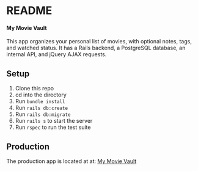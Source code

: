 # README

#### My Movie Vault

  This app organizes your personal list of movies, with optional notes, tags, and watched status. It has a Rails backend, a PostgreSQL database, an internal API, and jQuery AJAX requests.

##  Setup

1. Clone this repo
2. cd into the directory
3. Run `bundle install`
4. Run `rails db:create`
5. Run `rails db:migrate`
6. Run `rails s` to start the  server
7. Run `rspec` to run the test suite

## Production

The production app is located at at: [My Movie Vault]()
